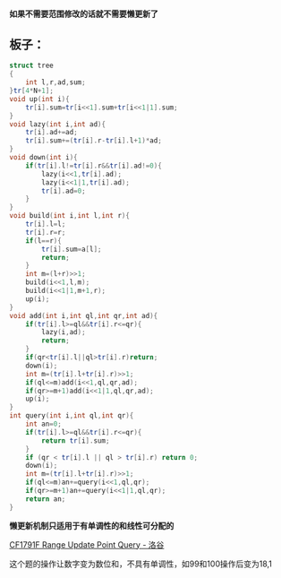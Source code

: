 #### 如果不需要范围修改的话就不需要懒更新了

## 板子：

```c++
struct tree
{
    int l,r,ad,sum;
}tr[4*N+1];
void up(int i){
    tr[i].sum=tr[i<<1].sum+tr[i<<1|1].sum;
}
void lazy(int i,int ad){
    tr[i].ad+=ad;
    tr[i].sum+=(tr[i].r-tr[i].l+1)*ad;
}
void down(int i){
    if(tr[i].l!=tr[i].r&&tr[i].ad!=0){
        lazy(i<<1,tr[i].ad);
        lazy(i<<1|1,tr[i].ad);
        tr[i].ad=0;
    }
}
void build(int i,int l,int r){
    tr[i].l=l;
    tr[i].r=r;
    if(l==r){
        tr[i].sum=a[l];
        return;
    }
    int m=(l+r)>>1;
    build(i<<1,l,m);
    build(i<<1|1,m+1,r);
    up(i);
}
void add(int i,int ql,int qr,int ad){
    if(tr[i].l>=ql&&tr[i].r<=qr){
        lazy(i,ad);
        return;
    }
    if(qr<tr[i].l||ql>tr[i].r)return;
    down(i);
    int m=(tr[i].l+tr[i].r)>>1;
    if(ql<=m)add(i<<1,ql,qr,ad);
    if(qr>=m+1)add(i<<1|1,ql,qr,ad);
    up(i);
}
int query(int i,int ql,int qr){
    int an=0;
    if(tr[i].l>=ql&&tr[i].r<=qr){
        return tr[i].sum;
    }
    if (qr < tr[i].l || ql > tr[i].r) return 0;
    down(i);
    int m=(tr[i].l+tr[i].r)>>1;
    if(ql<=m)an+=query(i<<1,ql,qr);
    if(qr>=m+1)an+=query(i<<1|1,ql,qr);
    return an;
}
```



**懒更新机制只适用于有单调性的和线性可分配的**

[CF1791F Range Update Point Query - 洛谷](https://www.luogu.com.cn/problem/CF1791F)

这个题的操作让数字变为数位和，不具有单调性，如99和100操作后变为18,1

